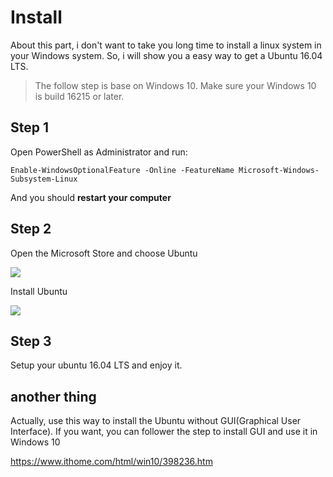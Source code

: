 # Install

About this part, i don't want to take you long time to install a linux system in your Windows system. So, i will show you a easy way to get a Ubuntu 16.04 LTS.

> The follow step is base on Windows 10. Make sure your Windows 10 is build 16215 or later.

## Step 1

Open PowerShell as Administrator and run:

`Enable-WindowsOptionalFeature -Online -FeatureName Microsoft-Windows-Subsystem-Linux`

And you should **restart your computer**

## Step 2

Open the Microsoft Store and choose Ubuntu

![](/assets/image_2018-07-25_23-19-13.png)

Install Ubuntu

![](/assets/image_2018-07-25_23-20-43.png)

## Step 3

Setup your ubuntu 16.04 LTS and enjoy it.

## another thing

Actually, use this way to install the Ubuntu without GUI(Graphical User Interface). If you want, you can follower the step to install GUI and use it in Windows 10 

https://www.ithome.com/html/win10/398236.htm